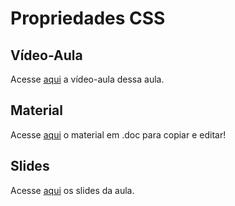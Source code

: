 # Propriedades CSS

## Vídeo-Aula
Acesse [aqui](https://drive.google.com/file/d/1NMjoO5miJOxDOWTN0XpiH6LQ9a5y92D-/view?usp=sharing) a vídeo-aula dessa aula.

## Material 
Acesse [aqui](https://docs.google.com/document/d/1jbrgzZDj-RLsBdFp-X7K5ozqgEe1VRJycIwQJLlQHR4/edit) o material em .doc para copiar e editar!

## Slides
Acesse [aqui](https://www.canva.com/design/DAGDFTEur5U/T3RCLPhiGA92FXt31ymaZA/edit?utm_content=DAGDFTEur5U&utm_campaign=designshare&utm_medium=link2&utm_source=sharebutton) os slides da aula.